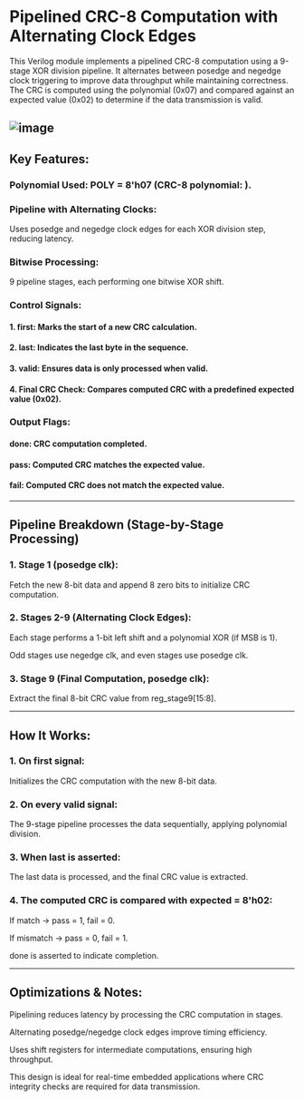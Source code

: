 # Pipelined CRC-8 Computation with Alternating Clock Edges

This Verilog module implements a pipelined CRC-8 computation using a 9-stage XOR division pipeline. It alternates between posedge and negedge clock triggering to improve data throughput while maintaining correctness. The CRC is computed using the polynomial  (0x07) and compared against an expected value (0x02) to determine if the data transmission is valid.

![image](https://github.com/user-attachments/assets/388db7fd-84b4-4371-b913-66187f95f1e6)
---

## Key Features:

### Polynomial Used: POLY = 8'h07 (CRC-8 polynomial: ).

### Pipeline with Alternating Clocks:

Uses posedge and negedge clock edges for each XOR division step, reducing latency.


### Bitwise Processing:

9 pipeline stages, each performing one bitwise XOR shift.


### Control Signals:

#### 1. first: Marks the start of a new CRC calculation.

#### 2. last: Indicates the last byte in the sequence.

#### 3. valid: Ensures data is only processed when valid.


#### 4. Final CRC Check: Compares computed CRC with a predefined expected value (0x02).

### Output Flags:

#### done: CRC computation completed.

#### pass: Computed CRC matches the expected value.

#### fail: Computed CRC does not match the expected value.

---

## Pipeline Breakdown (Stage-by-Stage Processing)

### 1. Stage 1 (posedge clk):

Fetch the new 8-bit data and append 8 zero bits to initialize CRC computation.



### 2. Stages 2-9 (Alternating Clock Edges):

Each stage performs a 1-bit left shift and a polynomial XOR (if MSB is 1).

Odd stages use negedge clk, and even stages use posedge clk.



### 3. Stage 9 (Final Computation, posedge clk):

Extract the final 8-bit CRC value from reg_stage9[15:8].





---

## How It Works:

### 1. On first signal:

Initializes the CRC computation with the new 8-bit data.



### 2. On every valid signal:

The 9-stage pipeline processes the data sequentially, applying polynomial division.



### 3. When last is asserted:

The last data is processed, and the final CRC value is extracted.



### 4. The computed CRC is compared with expected = 8'h02:

If match → pass = 1, fail = 0.

If mismatch → pass = 0, fail = 1.

done is asserted to indicate completion.





---

## Optimizations & Notes:

Pipelining reduces latency by processing the CRC computation in stages.

Alternating posedge/negedge clock edges improve timing efficiency.

Uses shift registers for intermediate computations, ensuring high throughput.

This design is ideal for real-time embedded applications where CRC integrity checks are required for data transmission.

